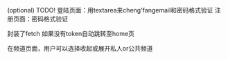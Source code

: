 (optional) TODO!
登陆页面：用textarea来cheng'fangemail和密码格式验证
注册页面：密码格式验证

封装了fetch
如果没有token自动跳转至home页

在频道页面，用户可以选择收起或展开私人or公共频道